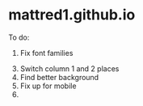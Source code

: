 # mattred1.github.io
To do:
  1. Fix font families
  <!-- 2. Fix margins for boxes -->
  3. Switch column 1 and 2 places
  4. Find better background
  5. Fix up for mobile
  5.
